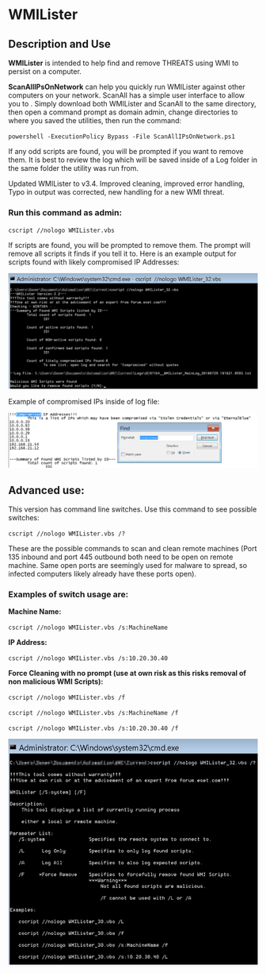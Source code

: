 # WMILister

## Description and Use
**WMILister** is intended to help find and remove THREATS using WMI to persist on a computer.


**ScanAllIPsOnNetwork** can help you quickly run WMILister against other computers on your network.  ScanAll has a simple user interface to allow you to .  Simply download both WMILister and ScanAll to the same directory, then open a command prompt as domain admin, change directories to where you saved the utilities, then run the command:

`powershell -ExecutionPolicy Bypass -File ScanAllIPsOnNetwork.ps1`

If any odd scripts are found, you will be prompted if you want to remove them.  It is best to review the log which will be saved inside of a Log folder in the same folder the utility was run from.

Updated WMILister to v3.4.  Improved cleaning, improved error handling, Typo in output was corrected, new handling for a new WMI threat.

 

### Run this command as admin:

`cscript //nologo WMILister.vbs`


If scripts are found, you will be prompted to remove them.  The prompt will remove all scripts it finds if you tell it to.  Here is an example output for scripts found with likely compromised IP Addresses:

![WMILister_ShowingDetection](/images/WMILister_ShowingDetection.png)

Example of compromised IPs inside of log file:

![LogShowingCompromised](/images/LogShowingCompromised.png)

## Advanced use:

This version has command line switches.  Use this command to see possible switches:

`cscript //nologo WMILister.vbs /?`

These are the possible commands to scan and clean remote machines (Port 135 inbound and port 445 outbound both need to be open on remote machine.  Same open ports are seemingly used for malware to spread, so infected computers likely already have these ports open).

### Examples of switch usage are:

**Machine Name:**

`cscript //nologo WMILister.vbs /s:MachineName`

**IP Address:**

`cscript //nologo WMILister.vbs /s:10.20.30.40`

**Force Cleaning with no prompt (use at own risk as this risks removal of non malicious WMI Scripts):**

`cscript //nologo WMILister.vbs /f`

`cscript //nologo WMILister.vbs /s:MachineName /f`

`cscript //nologo WMILister.vbs /s:10.20.30.40 /f`

![WMILister_Help](/images/WMILister_Help.png)
